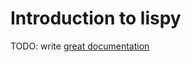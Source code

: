 # Introduction to lispy

TODO: write [great documentation](http://jacobian.org/writing/what-to-write/)
